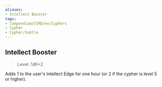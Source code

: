 ```yaml
---
aliases:
- Intellect Booster
tags:
- Compendium/CSRD/en/Cyphers
- Cypher
- Cypher/Subtle
---
```


  
## Intellect Booster  
>Level: 1d6+2  
  
Adds 1 to the user's Intellect Edge for one hour (or 2 if the cypher is level 5 or higher).